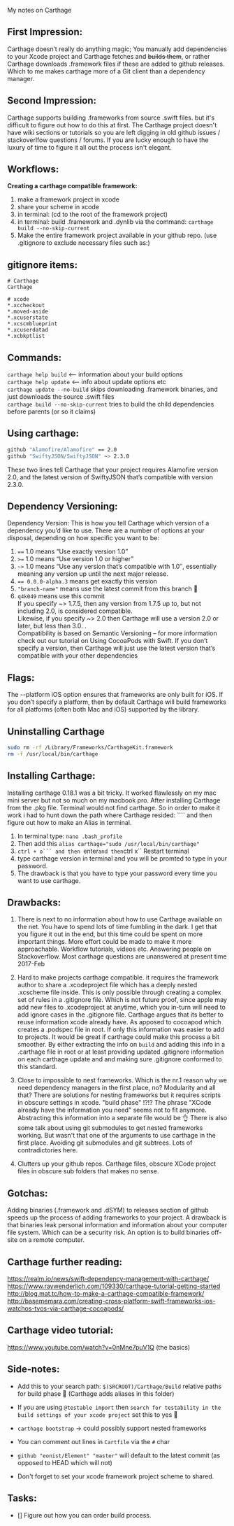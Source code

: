 My notes on Carthage<!--more--> 

## First Impression:

Carthage doesn’t really do anything magic; You manually add dependencies to your Xcode project and Carthage fetches and ~~builds them~~, or rather Carthage downloads .framework files if these are added to github releases. Which to me makes carthage more of a Git client than a dependency manager. 

## Second Impression:
Carthage supports building .frameworks from source .swift files. but it's difficult to figure out how to do this at first. The Carthage project doesn't have wiki sections or tutorials so you are left digging in old github issues / stackoverlfow questions / forums. If you are lucky enough to have the luxury of time to figure it all out the process isn't elegant. 

## Workflows:

**Creating a carthage compatible framework:** 
1. make a framework project in xcode  
2. share your scheme in xcode  
3. in terminal: (cd to the root of the framework project)  
4. in terminal: build .framework and .dynlib via the command: ``carthage build --no-skip-current``  
5. Make the entire framework project available in your github repo. (use .gitignore to exclude necessary files such as:)  

## gitignore items:

```
# Carthage
Carthage

# xcode 
*.xccheckout
*.moved-aside
*.xcuserstate
*.xcscmblueprint
*.xcuserdatad
*.xcbkptlist
```

## Commands:

``carthage help build`` <-- information about your build options  
``carthage help update`` <-- info about update options etc  
``carthage update --no-build`` skips downloading .framework binaries, and just downloads the source .swift files  
``carthage build --no-skip-current`` tries to build the child dependencies before parents (or so it claims)  

## Using carthage:
```bash
github "Alamofire/Alamofire" == 2.0
github "SwiftyJSON/SwiftyJSON" ~> 2.3.0
```
These two lines tell Carthage that your project requires Alamofire version 2.0, and the latest version of SwiftyJSON that’s compatible with version 2.3.0.


## Dependency Versioning:

Dependency Version: This is how you tell Carthage which version of a dependency you’d like to use. There are a number of options at your disposal, depending on how specific you want to be:  
1. ``==`` 1.0 means “Use exactly version 1.0”    
2. ``>=`` 1.0 means “Use version 1.0 or higher”    
3. ``~>`` 1.0 means “Use any version that’s compatible with 1.0″, essentially meaning any version up until the next major release.  
4. ``== 0.0.0-alpha.3`` means get exactly this version  
5. ``"branch-name"`` means use the latest commit from this branch 🔑  
6. ``q4k049`` means use this commit   
If you specify ~> 1.7.5, then any version from 1.7.5 up to, but not including 2.0, is considered compatible.    
Likewise, if you specify ~> 2.0 then Carthage will use a version 2.0 or later, but less than 3.0. .  
Compatibility is based on Semantic Versioning – for more information check out our tutorial on Using CocoaPods with Swift. If you don’t specify a version, then Carthage will just use the latest version that’s compatible with your other dependencies   


## Flags:
The --platform iOS option ensures that frameworks are only built for iOS. If you don’t specify a platform, then by default Carthage will build frameworks for all platforms (often both Mac and iOS) supported by the library.

## Uninstalling Carthage

```bash
sudo rm -rf /Library/Frameworks/CarthageKit.framework
rm -f /usr/local/bin/carthage
```


## Installing Carthage:

Installing carthage 0.18.1 was a bit tricky. It worked flawlessly on my mac mini server but not so much on my macbook pro. 
After installing Carthage from the .pkg file. Terminal would not find carthage. So in order to make it work i had to hunt down the path where Carthage resided: ```` and then figure out how to make an Alias in terminal. 

1. In terminal type: ``nano .bash_profile``  
2. Then add this ``alias carthage="sudo /usr/local/bin/carthage"``  
3. ``ctrl + o``` and then ``enter`` and then ``ctrl x`` Restart terminal  
4. type carthage version in terminal and you will be promted to type in your password. 
5. The drawback is that you have to type your password every time you want to use carthage. 

## Drawbacks:  
1. There is next to no information about how to use Carthage available on the net. You have to spend lots of time fumbling in the dark. I get that you figure it out in the end, but this time could be spent on more important things. More effort could be made to make it more approachable. Workflow tutorials, videos etc. Answering people on Stackoverflow. Most carthage questions are unanswered at present time 2017-Feb  
 
2. Hard to make projects carthage compatible. it requires the framework author to share a .xcodeproject file which has a deeply nested .xcscheme file inside. This is only possible through creating a complex set of rules in a .gitignore file. Which is not future proof, since apple may add new files to .xcodeproject at anytime, which you in-turn will need to add ignore cases in the .gitignore file. Carthage argues that its better to reuse information xcode already have. As apposed to cocoapod which creates a .podspec file in root. If only this information was easier to add to projects. It would be great if carthage could make this process a bit smoother. By either extracting the info on ``build`` and adding this info in a .carthage file in root or at least providing updated .gitignore information on each carthage update and and making sure .gitignore conformed to this standard. 

3. Close to impossible to nest frameworks. Which is the nr.1 reason why we need dependency managers in the first place, no? Modularity and all that? There are solutions for nesting frameworks but it requires scripts in obscure settings in xcode. "build phase" !?!? The phrase "XCode already have the information you need" seems not to fit anymore. Abstracting this information into a separate file would be 👌 There is also some talk about using git submodules to get nested frameworks working. But wasn't that one of the arguments to use carthage in the first place. Avoiding git submodules and git subtrees. Lots of contradictories here. 

4. Clutters up your github repos. Carthage files, obscure XCode project files in obscure sub folders that makes no sense. 

## Gotchas:

Adding binaries (.framework and .dSYM) to releases section of github speeds up the process of adding frameworks to your project. A drawback is that binaries leak personal information and information about your computer file system. Which can be a security risk. An option is to build binaries off-site on a remote computer. 

## Carthage further reading:
https://realm.io/news/swift-dependency-management-with-carthage/  
https://www.raywenderlich.com/109330/carthage-tutorial-getting-started  
http://blog.mat.tc/how-to-make-a-carthage-compatible-framework/  
http://basememara.com/creating-cross-platform-swift-frameworks-ios-watchos-tvos-via-carthage-cocoapods/  

## Carthage video tutorial:

https://www.youtube.com/watch?v=0nMne7puV1Q (the basics)

## Side-notes:

- Add this to your search path: ``$(SRCROOT)/Carthage/Build``  relative paths for build phase 🔑  (Carthage adds aliases in this folder)

- If you are using ``@testable import`` then ``search for testability in the build settings of your xcode project`` set this to yes 🔑  

- ``carthage bootstrap`` -> could possibly support nested frameworks  

- You can comment out lines in ``Cartfile`` via the ``#`` char

- ``github "eonist/Element" "master"`` will default to the latest commit (as opposed to HEAD which will not)

- Don't forget to set your xcode framework project scheme to shared. 


## Tasks: 

- [] Figure out how you can order build process. 